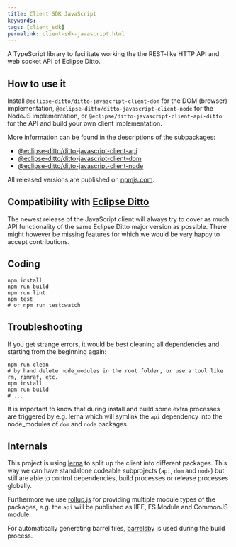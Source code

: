 ```yaml
---
title: Client SDK JavaScript
keywords: 
tags: [client_sdk]
permalink: client-sdk-javascript.html
---
```


A TypeScript library to facilitate working the the REST-like HTTP API and web socket API of Eclipse Ditto.

## How to use it
Install `@eclipse-ditto/ditto-javascript-client-dom` for the DOM (browser) implementation, 
`@eclipse-ditto/ditto-javascript-client-node` for the NodeJS implementation, or `@eclipse/ditto-javascript-client-api-ditto` for
the API and build your own client implementation.

More information can be found in the descriptions of the subpackages:
* [@eclipse-ditto/ditto-javascript-client-api](https://github.com/eclipse-ditto/ditto-clients/blob/master/javascript/lib/api/README.md)
* [@eclipse-ditto/ditto-javascript-client-dom](https://github.com/eclipse-ditto/ditto-clients/blob/master/javascript/lib/dom/README.md) 
* [@eclipse-ditto/ditto-javascript-client-node](https://github.com/eclipse-ditto/ditto-clients/blob/master/javascript/lib/node/README.md)

All released versions are published on [npmjs.com](https://www.npmjs.com/~eclipse_ditto).

## Compatibility with [Eclipse Ditto](https://github.com/eclipse-ditto/ditto)

The newest release of the JavaScript client will always try to cover as much API
functionality of the same Eclipse Ditto major version as possible. There might
however be missing features for which we would be very happy to accept contributions.


## Coding
```
npm install
npm run build
npm run lint
npm test
# or npm run test:watch
```

## Troubleshooting
If you get strange errors, it would be best cleaning all dependencies and
starting from the beginning again:
```
npm run clean
# by hand delete node_modules in the root folder, or use a tool like rm, rimraf, etc.
npm install
npm run build
# ...
```
It is important to know that during install and build some extra processes
are triggered by e.g. lerna which will symlink the `api` dependency into 
the node_modules of `dom` and `node` packages.

## Internals
This project is using [lerna](https://github.com/lerna/lerna) to split up the
client into different packages. This way we can have standalone codeable 
subprojects (`api`, `dom` and `node`) but still are able to control dependencies,
build processes or release processes globally.

Furthermore we use [rollup.js](https://rollupjs.org/) for providing multiple
module types of the packages, e.g. the `api` will be published as IIFE,
ES Module and CommonJS module.

For automatically generating barrel files, [barrelsby](https://github.com/bencoveney/barrelsby)
is used during the build process.
